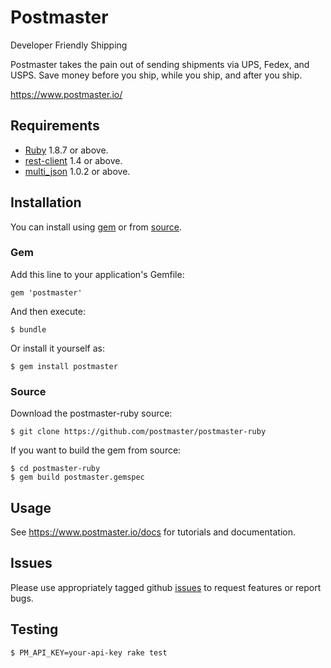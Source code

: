 # Postmaster

Developer Friendly Shipping

Postmaster takes the pain out of sending shipments via UPS, Fedex, and USPS.
Save money before you ship, while you ship, and after you ship.

https://www.postmaster.io/

## Requirements

- [Ruby](http://www.ruby-lang.org/) 1.8.7 or above.
- [rest-client](https://github.com/archiloque/rest-client) 1.4 or above.
- [multi_json](https://github.com/intridea/multi_json) 1.0.2 or above.

## Installation

You can install using [gem](#gem) or from [source](#source). 

### Gem

Add this line to your application's Gemfile:

    gem 'postmaster'

And then execute:

    $ bundle

Or install it yourself as:

    $ gem install postmaster
    
### Source

Download the postmaster-ruby source:

    $ git clone https://github.com/postmaster/postmaster-ruby

If you want to build the gem from source:

    $ cd postmaster-ruby
    $ gem build postmaster.gemspec

## Usage

See https://www.postmaster.io/docs for tutorials and documentation.

## Issues

Please use appropriately tagged github [issues](https://github.com/postmaster/postmaster-api/issues) 
to request features or report bugs.

## Testing
    
    $ PM_API_KEY=your-api-key rake test
